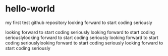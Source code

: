 # hello-world
my first test github repository
looking forward to start coding
seriously

looking forward to start coding seriously
looking forward to start coding seriouslylooking forward to start coding seriously
looking forward to start coding seriouslylooking forward to start coding seriously
looking forward to start coding seriously
